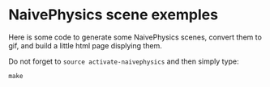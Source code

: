 NaivePhysics scene exemples
===========================

Here is some code to generate some NaivePhysics scenes, convert them to
gif, and build a little html page displying them.

Do not forget to `source activate-naivephysics` and then simply type:

    make
